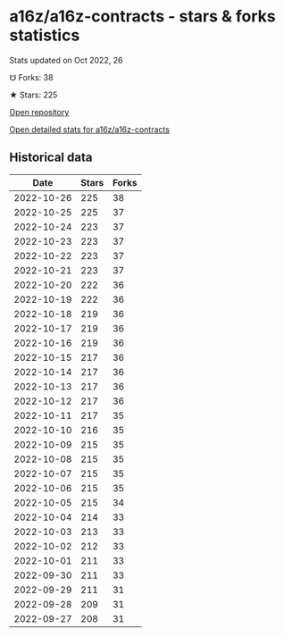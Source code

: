 # a16z/a16z-contracts - stars & forks statistics

Stats updated on Oct 2022, 26

☋ Forks: 38

★ Stars: 225

[Open repository](https://github.com/a16z/a16z-contracts)

[Open detailed stats for a16z/a16z-contracts](https://reviewgithub.com/rep/a16z/a16z-contracts)

## Historical data
| Date | Stars | Forks |
|------|-------|-------|
| 2022-10-26 | 225 | 38 | 
| 2022-10-25 | 225 | 37 | 
| 2022-10-24 | 223 | 37 | 
| 2022-10-23 | 223 | 37 | 
| 2022-10-22 | 223 | 37 | 
| 2022-10-21 | 223 | 37 | 
| 2022-10-20 | 222 | 36 | 
| 2022-10-19 | 222 | 36 | 
| 2022-10-18 | 219 | 36 | 
| 2022-10-17 | 219 | 36 | 
| 2022-10-16 | 219 | 36 | 
| 2022-10-15 | 217 | 36 | 
| 2022-10-14 | 217 | 36 | 
| 2022-10-13 | 217 | 36 | 
| 2022-10-12 | 217 | 36 | 
| 2022-10-11 | 217 | 35 | 
| 2022-10-10 | 216 | 35 | 
| 2022-10-09 | 215 | 35 | 
| 2022-10-08 | 215 | 35 | 
| 2022-10-07 | 215 | 35 | 
| 2022-10-06 | 215 | 35 | 
| 2022-10-05 | 215 | 34 | 
| 2022-10-04 | 214 | 33 | 
| 2022-10-03 | 213 | 33 | 
| 2022-10-02 | 212 | 33 | 
| 2022-10-01 | 211 | 33 | 
| 2022-09-30 | 211 | 33 | 
| 2022-09-29 | 211 | 31 | 
| 2022-09-28 | 209 | 31 | 
| 2022-09-27 | 208 | 31 | 


